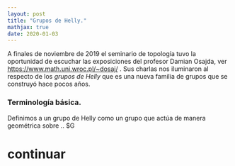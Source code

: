 ```yaml
---
layout: post
title: "Grupos de Helly."
mathjax: true
date: 2020-01-03
---
```



A finales de noviembre de 2019 el seminario de topología tuvo la oportunidad de escuchar las exposiciones del profesor Damian Osajda, ver https://www.math.uni.wroc.pl/~dosaj/ . Sus charlas nos iluminaron al respecto de los _grupos de Helly_ que es una nueva familia de grupos que se construyó hace pocos años.

### Terminología básica.

Definimos a un grupo de Helly como un grupo que actúa de manera geométrica sobre ..
$G 
# continuar 

